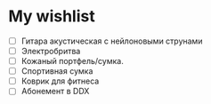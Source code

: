 # My wishlist
- [ ] Гитара акустическая с нейлоновыми струнами
- [ ] Электробритва 
- [ ] Кожаный портфель/сумка. 
- [ ] Спортивная сумка
- [ ] Коврик для фитнеса
- [ ] Абонемент в DDX
